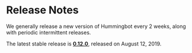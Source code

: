 # Release Notes

We generally release a new version of Hummingbot every 2 weeks, along with periodic intermittent releases.

The latest stable release is **[0.12.0](/release-notes/0.12.0)**, released on August 12, 2019.
